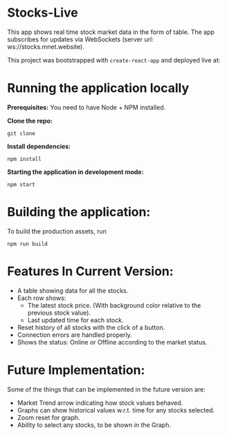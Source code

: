 # **Stocks-Live**

This app shows real time stock market data in the form of table.
The app subscribes for updates via WebSockets (server url: ws://stocks.mnet.website).

This project was bootstrapped with `create-react-app` and deployed live at:


# Running the application locally

**Prerequisites:** You need to have Node + NPM installed.

**Clone the repo:**

    git clone 

**Install dependencies:**

    npm install

**Starting the application in development mode:**

    npm start


# Building the application:

To build the production assets, run

    npm run build


# Features In Current Version:
  - A table showing data for all the stocks.
  - Each row shows:
    - The latest stock price. (With background color relative to the previous stock value).
    - Last updated time for each stock.
  - Reset history of all stocks with the click of a button.
  - Connection errors are handled properly.
  - Shows the status: Online or Offline according to the market status.


# Future Implementation:
Some of the things that can be implemented in the future version are:
  - Market Trend arrow indicating how stock values behaved.
  - Graphs can show historical values w.r.t. time for any stocks selected.
  - Zoom reset for graph.
  - Ability to select any stocks, to be shown in the Graph.
